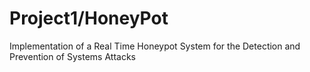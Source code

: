 # Project1/HoneyPot
 Implementation of a Real Time Honeypot System for the Detection and Prevention of Systems Attacks
